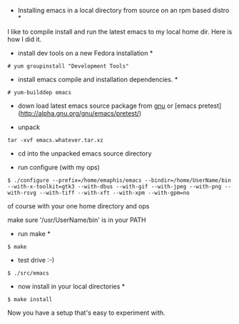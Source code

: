 * Installing emacs in a local directory from source on an rpm based distro *


I like to compile install and run the latest emacs to my local home dir.  Here is how I did it.


* install dev tools on a new Fedora installation *
```
# yum groupinstall "Development Tools"
```


* install emacs compile and installation dependencies. *
```
# yum-builddep emacs
```


* down load latest emacs source package from [gnu](http://ftp.gnu.org/gnu/emacs/) or [emacs pretest] (http://alpha.gnu.org/gnu/emacs/pretest/)

* unpack
```
tar -xvf emacs.whatever.tar.xz
```


* cd into the unpacked emacs source directory

* run configure (with my ops)
```
$ ./configure --prefix=/home/emaphis/emacs --bindir=/home/UserName/bin --with-x-toolkit=gtk3 --with-dbus --with-gif --with-jpeg --with-png --with-rsvg --with-tiff --with-xft --with-xpm --with-gpm=no
```
of course with your one home directory and ops

make sure  '/usr/UserName/bin' is in your PATH

* run make *
```
$ make
```


* test drive :-)
```
$ ./src/emacs
```


* now install in your local directories *
 ```
 $ make install
 ```


Now you have a setup that's easy to experiment with.

